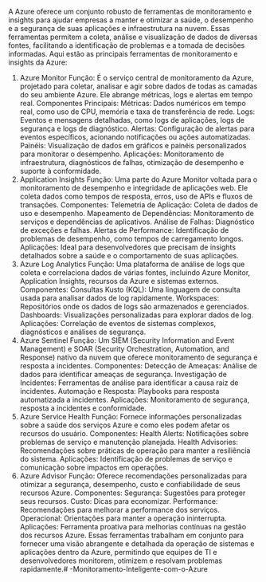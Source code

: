 A Azure oferece um conjunto robusto de ferramentas de monitoramento e insights para ajudar empresas a manter e otimizar a saúde, o desempenho e a segurança de suas aplicações e infraestrutura na nuvem. Essas ferramentas permitem a coleta, análise e visualização de dados de diversas fontes, facilitando a identificação de problemas e a tomada de decisões informadas. Aqui estão as principais ferramentas de monitoramento e insights da Azure:

1. Azure Monitor
   Função: É o serviço central de monitoramento da Azure, projetado para coletar, analisar e agir sobre dados de todas as camadas do seu ambiente Azure. Ele abrange métricas, logs e alertas em tempo real.
   Componentes Principais:
   Métricas: Dados numéricos em tempo real, como uso de CPU, memória e taxa de transferência de rede.
   Logs: Eventos e mensagens detalhadas, como logs de aplicações, logs de segurança e logs de diagnóstico.
   Alertas: Configuração de alertas para eventos específicos, acionando notificações ou ações automatizadas.
   Painéis: Visualização de dados em gráficos e painéis personalizados para monitorar o desempenho.
   Aplicações: Monitoramento de infraestrutura, diagnósticos de falhas, otimização de desempenho e suporte à conformidade.
2. Application Insights
   Função: Uma parte do Azure Monitor voltada para o monitoramento de desempenho e integridade de aplicações web. Ele coleta dados como tempos de resposta, erros, uso de APIs e fluxos de transações.
   Componentes:
   Telemetria de Aplicação: Coleta de dados de uso e desempenho.
   Mapeamento de Dependências: Monitoramento de serviços e dependências de aplicativos.
   Análise de Falhas: Diagnóstico de exceções e falhas.
   Alertas de Performance: Identificação de problemas de desempenho, como tempos de carregamento longos.
   Aplicações: Ideal para desenvolvedores que precisam de insights detalhados sobre a saúde e o comportamento de suas aplicações.
3. Azure Log Analytics
   Função: Uma plataforma de análise de logs que coleta e correlaciona dados de várias fontes, incluindo Azure Monitor, Application Insights, recursos da Azure e sistemas externos.
   Componentes:
   Consultas Kusto (KQL): Uma linguagem de consulta usada para analisar dados de log rapidamente.
   Workspaces: Repositórios onde os dados de logs são armazenados e gerenciados.
   Dashboards: Visualizações personalizadas para explorar dados de log.
   Aplicações: Correlação de eventos de sistemas complexos, diagnósticos e análises de segurança.
4. Azure Sentinel
   Função: Um SIEM (Security Information and Event Management) e SOAR (Security Orchestration, Automation, and Response) nativo da nuvem que oferece monitoramento de segurança e resposta a incidentes.
   Componentes:
   Detecção de Ameaças: Análise de dados para identificar ameaças de segurança.
   Investigação de Incidentes: Ferramentas de análise para identificar a causa raiz de incidentes.
   Automação e Resposta: Playbooks para resposta automatizada a incidentes.
   Aplicações: Monitoramento de segurança, resposta a incidentes e conformidade.
5. Azure Service Health
   Função: Fornece informações personalizadas sobre a saúde dos serviços Azure e como eles podem afetar os recursos do usuário.
   Componentes:
   Health Alerts: Notificações sobre problemas de serviço e manutenção planejada.
   Health Advisories: Recomendações sobre práticas de operação para manter a resiliência do sistema.
   Aplicações: Identificação de problemas de serviço e comunicação sobre impactos em operações.
6. Azure Advisor
   Função: Oferece recomendações personalizadas para otimizar a segurança, desempenho, custo e confiabilidade de seus recursos Azure.
   Componentes:
   Segurança: Sugestões para proteger seus recursos.
   Custo: Dicas para economizar.
   Performance: Recomendações para melhorar a performance dos serviços.
   Operacional: Orientações para manter a operação ininterrupta.
   Aplicações: Ferramenta proativa para melhorias contínuas na gestão dos recursos Azure.
   Essas ferramentas trabalham em conjunto para fornecer uma visão abrangente e detalhada da operação de sistemas e aplicações dentro da Azure, permitindo que equipes de TI e desenvolvedores monitorem, otimizem e resolvam problemas rapidamente.# -Monitoramento-Inteligente-com-o-Azure
